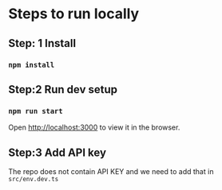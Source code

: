 # Steps to run locally

## Step: 1 Install
### `npm install`

## Step:2 Run dev setup
### `npm run start`
Open [http://localhost:3000](http://localhost:3000) to view it in the browser.

## Step:3 Add API key
The repo does not contain API KEY and we need to add that in `src/env.dev.ts`
